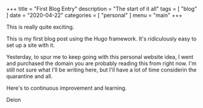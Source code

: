 +++
title = "First Blog Entry"
description = "The start of it all"
tags = [
    "blog"
]
date = "2020-04-22"
categories = [
    "personal"
]
menu = "main"
+++

This is really quite exciting.

This is my first blog post using the Hugo framework. It's ridiculously easy to set up a site with it.

Yesterday, to spur me to keep going with this personal website idea, I went and purchased the domain you are probably reading this from right now. I'm still not sure what I'll be writing here, but I'll have a lot of time considerin the quarantine and all.

Here's to continuous improvement and learning.

Deion
